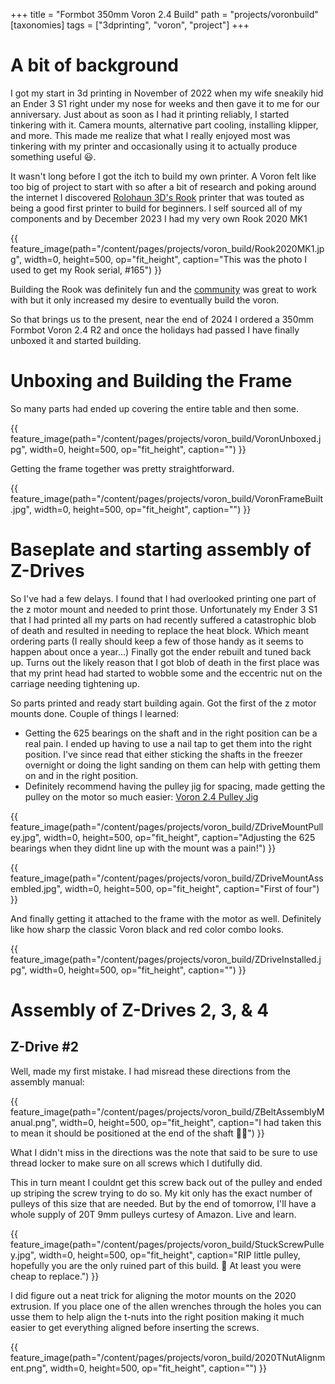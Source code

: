 +++
title = "Formbot 350mm Voron 2.4 Build"
path = "projects/voronbuild"
[taxonomies]
tags = ["3dprinting", "voron", "project"]
+++
# A bit of background
I got my start in 3d printing in November of 2022 when my wife sneakily hid an Ender 3 S1 right under my nose for weeks and then gave it to me for our anniversary.  Just about as soon as I had it printing reliably, I started tinkering with it.  Camera mounts, alternative part cooling, installing klipper, and more.  This made me realize that what I really enjoyed most was tinkering with my printer and occasionally using it to actually produce something useful 😃.

It wasn't long before I got the itch to build my own printer.  A Voron felt like too big of project to start with so after a bit of research and poking around the internet I discovered [Rolohaun 3D's Rook](https://www.rolohaun3d.ca/3d-printers) printer that was touted as being a good first printer to build for beginners. I self sourced all of my components and by December 2023 I had my very own Rook 2020 MK1

{{ feature_image(path="/content/pages/projects/voron_build/Rook2020MK1.jpg", width=0, height=500, op="fit_height", caption="This was the photo I used to get my Rook serial, #165") }}

Building the Rook was definitely fun and the [community](https://discord.com/invite/rolohaun-3d-946191040682008666) was great to work with but it only increased my desire to eventually build the voron.

So that brings us to the present, near the end of 2024 I ordered a 350mm Formbot Voron 2.4 R2 and once the holidays had passed I have finally unboxed it and started building.

# Unboxing and Building the Frame
So many parts had ended up covering the entire table and then some.

{{ feature_image(path="/content/pages/projects/voron_build/VoronUnboxed.jpg", width=0, height=500, op="fit_height", caption="") }}

Getting the frame together was pretty straightforward.

{{ feature_image(path="/content/pages/projects/voron_build/VoronFrameBuilt.jpg", width=0, height=500, op="fit_height", caption="") }}

# Baseplate and starting assembly of Z-Drives
So I've had a few delays.  I found that I had overlooked printing one part of the z motor mount and needed to print those.  Unfortunately my Ender 3 S1 that I had printed all my parts on had recently suffered a catastrophic blob of death and resulted in needing to replace the heat block.  Which meant ordering parts (I really should keep a few of those handy as it seems to happen about once a year...)  Finally got the ender rebuilt and tuned back up.  Turns out the likely reason that I got blob of death in the first place was that my print head had started to wobble some and the eccentric nut on the carriage needing tightening up.

So parts printed and ready start building again.  Got the first of the z motor mounts done.  Couple of things I learned:

- Getting the 625 bearings on the shaft and in the right position can be a real pain.  I ended up having to use a nail tap to get them into the right position.  I've since read that either sticking the shafts in the freezer overnight or doing the light sanding on them can help with getting them on and in the right position.
- Definitely recommend having the pulley jig for spacing, made getting the pulley on the motor so much easier: [Voron 2.4 Pulley Jig](https://github.com/VoronDesign/Voron-2/blob/Voron2.4/STLs/Tools/pulley_jig.stl)

{{ feature_image(path="/content/pages/projects/voron_build/ZDriveMountPulley.jpg", width=0, height=500, op="fit_height", caption="Adjusting the 625 bearings when they didnt line up with the mount was a pain!") }}

{{ feature_image(path="/content/pages/projects/voron_build/ZDriveMountAssembled.jpg", width=0, height=500, op="fit_height", caption="First of four") }}

And finally getting it attached to the frame with the motor as well.  Definitely like how sharp the classic Voron black and red color combo looks.

{{ feature_image(path="/content/pages/projects/voron_build/ZDriveInstalled.jpg", width=0, height=500, op="fit_height", caption="") }}

# Assembly of Z-Drives 2, 3, & 4
## Z-Drive #2
Well, made my first mistake. I had misread these directions from the assembly manual:

{{ feature_image(path="/content/pages/projects/voron_build/ZBeltAssemblyManual.png", width=0, height=500, op="fit_height", caption="I had taken this to mean it should be positioned at the end of the shaft 🤦‍♂️") }}

What I didn't miss in the directions was the note that said to be sure to use thread locker to make sure on all screws which I dutifully did.

This in turn meant I couldnt get this screw back out of the pulley and ended up striping the screw trying to do so.  My kit only has the exact number of pulleys of this size that are needed.  But by the end of tomorrow, I'll have a whole supply of 20T 9mm pulleys curtesy of Amazon.  Live and learn.

{{ feature_image(path="/content/pages/projects/voron_build/StuckScrewPulley.jpg", width=0, height=500, op="fit_height", caption="RIP little pulley, hopefully you are the only ruined part of this build. 🤞 At least you were cheap to replace.") }}

I did figure out a neat trick for aligning the motor mounts on the 2020 extrusion.  If you place one of the allen wrenches through the holes you can usse them to help align the t-nuts into the right position making it much easier to get everything aligned before inserting the screws.

{{ feature_image(path="/content/pages/projects/voron_build/2020TNutAlignment.png", width=0, height=500, op="fit_height", caption="") }}